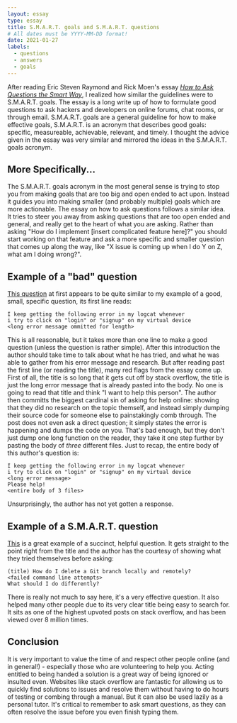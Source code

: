 ```yaml
---
layout: essay
type: essay
title: S.M.A.R.T. goals and S.M.A.R.T. questions
# All dates must be YYYY-MM-DD format!
date: 2021-01-27
labels:
  - questions
  - answers
  - goals
---
```


After reading Eric Steven Raymond and Rick Moen's essay [*How to Ask Questions the Smart Way*](http://catb.org/~esr/faqs/smart-questions.html), I realized how similar the guidelines were to S.M.A.R.T. goals. The essay is a long write up of how to formulate good questions to ask hackers and developers on online forums, chat rooms, or through email. S.M.A.R.T. goals are a general guideline for how to make effective goals, S.M.A.R.T. is an acronym that describes good goals: specific, measureable, achievable, relevant, and timely. I thought the advice given in the essay was very similar and mirrored the ideas in the S.M.A.R.T. goals acronym. 

## More Specifically...

The S.M.A.R.T. goals acronym in the most general sense is trying to stop you from making goals that are too big and open ended to act upon. Instead it guides you into making smaller (and probably multiple) goals which are more actionable. The essay on how to ask questions follows a similar idea. It tries to steer you away from asking questions that are too open ended and general, and really get to the heart of what you are asking. Rather than asking "How do I implement [insert complicated feature here]?" you should start working on that feature and ask a more specific and smaller question that comes up along the way, like "X issue is coming up when I do Y on Z, what am I doing wrong?". 

## Example of a "bad" question

[This question](https://stackoverflow.com/questions/65930525/error-converting-result-java-lang-nullpointerexception-and-json-parser-error-pa) at first appears to be quite similar to my example of a good, small, specific question, its first line reads:

```
I keep getting the following error in my logcat whenever
i try to click on "login" or "signup" on my virtual device
<long error message ommitted for length>
```

This is all reasonable, but it takes more than one line to make a good question (unless the question is rather simple). After this introduction the author should take time to talk about what he has tried, and what he was able to gather from his error message and research. But after reading past the first line (or reading the title), many red flags from the essay come up. First of all, the title is so long that it gets cut off by stack overflow, the title is just the long error message that is already pasted into the body. No one is going to read that title and think "I want to help this person". The author then committs the biggest cardinal sin of asking for help online: showing that they did no research on the topic themself, and instead simply dumping their source code for someone else to painstakingly comb through. The post does not even ask a direct question; it simply states the error is happening and dumps the code on you. That's bad enough, but they don't just dump one long function on the reader, they take it one step further by pasting the body of *three* different files. Just to recap, the entire body of this author's question is:

```
I keep getting the following error in my logcat whenever
i try to click on "login" or "signup" on my virtual device
<long error message>
Please help!
<entire body of 3 files>

```

Unsurprisingly, the author has not yet gotten a response. 

## Example of a S.M.A.R.T. question

[This](https://stackoverflow.com/questions/2003505/how-do-i-delete-a-git-branch-locally-and-remotely) is a great example of a succinct, helpful question. It gets straight to the point right from the title and the author has the courtesy of showing what they tried themselves before asking:

```
(title) How do I delete a Git branch locally and remotely?
<failed command line attempts>
What should I do differently?
```

There is really not much to say here, it's a very effective question. It also helped many other people due to its very clear title being easy to search for. It sits as one of the highest upvoted posts on stack overflow, and has been viewed over 8 million times.

## Conclusion

It is very important to value the time of and respect other people online (and in general!) - especially those who are volunteering to help you. Acting entitled to being handed a solution is a great way of being ignored or insulted even. Websites like stack overflow are fantastic for allowing us to quickly find solutions to issues and resolve them without having to do hours of testing or combing through a manual. But it can also be used lazily as a personal tutor. It's critical to remember to ask smart questions, as they can often resolve the issue before you even finish typing them.
